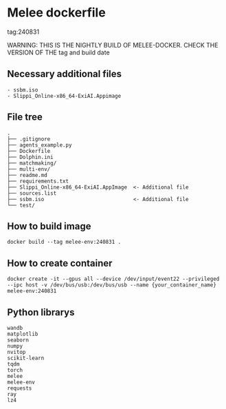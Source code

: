 Melee dockerfile
================
tag:240831

WARNING: THIS IS THE NIGHTLY BUILD OF MELEE-DOCKER.
CHECK THE VERSION OF THE tag and build date

Necessary additional files
--------------------------
```
- ssbm.iso
- Slippi_Online-x86_64-ExiAI.Appimage
```

File tree
---------
```
.
├── .gitignore
├── agents_example.py
├── Dockerfile
├── Dolphin.ini
├── matchmaking/
├── multi-env/
├── readme.md
├── requirements.txt
├── Slippi_Online-x86_64-ExiAI.AppImage  <- Additional file
├── sources.list
├── ssbm.iso                             <- Additional file
└── test/
```

How to build image
------------------
```
docker build --tag melee-env:240831 .
```


How to create container 
-----------------------
```
docker create -it --gpus all --device /dev/input/event22 --privileged --ipc host -v /dev/bus/usb:/dev/bus/usb --name {your_container_name} melee-env:240831
```

Python librarys
---------------
```
wandb
matplotlib
seaborn
numpy
nvitop
scikit-learn
tqdm
torch
melee
melee-env
requests
ray
lz4
```
